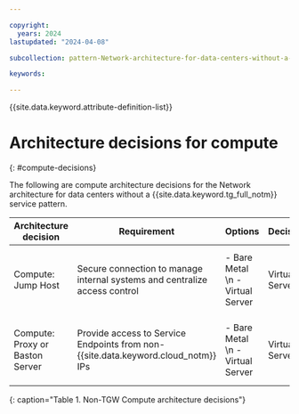 ```yaml
---

copyright:
  years: 2024
lastupdated: "2024-04-08"

subcollection: pattern-Network-architecture-for-data-centers-without-a-Transit-Gateway-service

keywords:

---
```


{{site.data.keyword.attribute-definition-list}}

# Architecture decisions for compute
{: #compute-decisions}

The following are compute architecture decisions for the Network architecture for data centers without a {{site.data.keyword.tg_full_notm}} service pattern.

| Architecture decision        | Requirement                                                            | Options                                 | Decision   | Rationale                                    |
|----------------------------------|----------------------------------------------------------------------------|---------------------------------------------|----------------|--------------------------------------------------|
| Compute: Jump Host             | Secure connection to manage internal systems and centralize access control | - Bare Metal  \n - Virtual Server | Virtual Server | Flexible compute resources to meet compute needs |
| Compute: Proxy or Baston Server | Provide access to Service Endpoints from non- {{site.data.keyword.cloud_notm}} IPs                 | - Bare Metal  \n - Virtual Server | Virtual Server | Flexible compute resources to meet compute needs |
{: caption="Table 1. Non-TGW Compute architecture decisions"}

